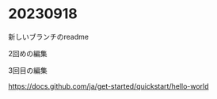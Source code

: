 # 20230918

新しいブランチのreadme

2回めの編集

3回目の編集

https://docs.github.com/ja/get-started/quickstart/hello-world
